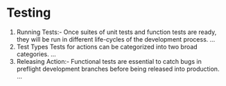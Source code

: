 # Testing
<ol>
<li>Running Tests:- Once suites of unit tests and function tests are ready, they will be run in different life-cycles of the development process. ...</li>
  
<li>Test Types Tests for actions can be categorized into two broad categories. ...</li> 

  <li>Releasing Action:- Functional tests are essential to catch bugs in preflight development branches before being released into production. ...</li>
  
</ol>

